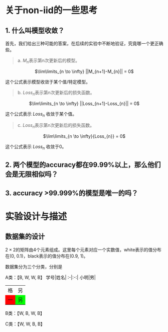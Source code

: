 # 关于non-iid的一些思考

## 1. 什么叫模型收敛？

首先，我们给出三种可能的答案，在后续的实验中不断地验证，究竟哪一个更正确些。

> a. $M_{n}$表示第n次更新后的模型。

<p align="center"> $\lim\limits_{n \to \infty} ||M_{n+1}-M_{n}|| = 0$ </p>

这个公式表示模型收敛于某个值/特定模型。

> b. $Loss_{n}$表示第n次更新后的损失函数。

<p align="center"> $\lim\limits_{n \to \infty} ||Loss_{n+1}-Loss_{n}|| = 0$  </p>

这个公式表示 $Loss_{n}$ 收敛于某个值。

> c. $Loss_{n}$表示第n次更新后的损失函数。

<p align="center"> $\lim\limits_{n \to \infty}{Loss_{n}} = 0$   </p>

这个公式表示 $Loss_{n}$ 收敛于0。


## 2. 两个模型的accuracy都在99.99%以上，那么他们会是无限相似吗？


## 3. accuracy >99.999%的模型是唯一的吗？

# 实验设计与描述

## 数据集的设计

$2 \times 2$的矩阵由4个元素组成。这里每个元素对应一个实数值，white表示的值分布在(0, 0.1)，black表示的值分布在(0.9, 1)。

数据集分为三个分类，分别是

A类：【B, W, W, B】
学号|姓名|
:-|:-:|
小明|男|
<table>
  <tr>
    <td style="bgcolor:#33475b">格</td>
    <td style="bgcolor: white;">另</td>
  </tr>
  <tr>
    <td style="background-color: #ff0000;">一</td>
    <td style="background-color: #00ff00;">另</td>
  </tr>
</table>

B类：【W, B, W, B】

C类：【W, W, B, B】


